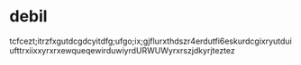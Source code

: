 # debil
tcfcezt;itrzfxgutdcgdcyitdfg;ufgo;ix;gjflurxthdszr4erdutfi6eskurdcgixryutduiufttrxiixxyrxrxewqueqewirduwiyrdURWUWyrxrszjdkyrjteztez
